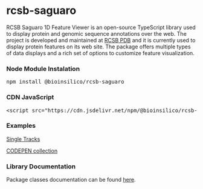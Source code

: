 # rcsb-saguaro

RCSB Saguaro 1D Feature Viewer is an open-source TypeScript library used to display protein and genomic sequence annotations over the web.
The project is developed and maintained at <a href="https://rcsb.org">RCSB PDB</a> and it is currently used to display protein features on its web site.
The package offers multiple types of data displays and a rich set of options to customize feature visualization.
<h3>Node Module Instalation</h3>
<pre>
npm install @bioinsilico/rcsb-saguaro
</pre>
<h3>CDN JavaScript</h3>
<pre>
&lt;script src="https://cdn.jsdelivr.net/npm/@bioinsilico/rcsb-saguaro@0.2.2/dist/rcsb-saguaro.js" type="text/javascript">&lt;/script>
</pre>
<h3>Examples</h3>
<a href="https://rcsb.github.io/rcsb-saguaro/examples/example.html">Single Tracks</a>

<a href="https://codepen.io/collection/njrBOR?grid_type=list">CODEPEN collection</a>
<h3>Library Documentation</h3>
Package classes documentation can be found <a href="https://rcsb.github.io/rcsb-saguaro">here</a>.



